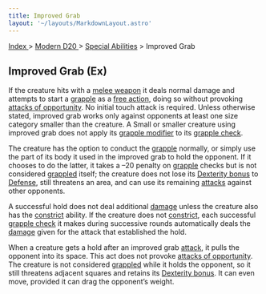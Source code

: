 ```yaml
---
title: Improved Grab
layout: '~/layouts/MarkdownLayout.astro'
---
```


[ Index ](/) > [ Modern D20 ](/modern.d20.srd) > [Special Abilities](/modern.d20.srd/special.abilities) > Improved Grab

## Improved Grab (Ex)

If the creature hits with a [melee weapon](/modern.d20.srd/equipment/equipment.weapons) it deals normal damage
and attempts to start a [grapple](/modern.d20.srd/combat/grapple) as a [free action](/modern.d20.srd/combat/attack.actions), doing so without provoking
[attacks of opportunity](/modern.d20.srd/combat/attacks.of.opportunity). No
initial touch attack is required. Unless otherwise stated, improved grab works
only against opponents at least one size category smaller than the creature. A
Small or smaller creature using improved grab does not apply its [grapple modifier](/modern.d20.srd/combat/grapple) to its [grapple check](/modern.d20.srd/combat/grapple).

The creature has the option to conduct the
[grapple](/modern.d20.srd/combat/grapple) normally, or simply use the part of
its body it used in the improved grab to hold the opponent. If it chooses to
do the latter, it takes a –20 penalty on
[grapple](/modern.d20.srd/combat/grapple) checks but is not considered
[grappled](/modern.d20.srd/combat/grapple) itself; the creature does not lose
its [Dexterity bonus](/modern.d20.srd/basics/ability.scores) to
[Defense](/modern.d20.srd/combat/defense), still threatens an area, and can
use its remaining [attacks](/modern.d20.srd/combat/attack.actions) against
other opponents.

A successful hold does not deal additional
[damage](/modern.d20.srd/combat/damage) unless the creature also has the
[constrict](/modern.d20.srd/special.abilities/constrict) ability. If the
creature does not [constrict](/modern.d20.srd/special.abilities/constrict),
each successful [grapple check](/modern.d20.srd/combat/grapple) it makes
during successive rounds automatically deals the
[damage](/modern.d20.srd/combat/damage) given for the attack that established
the hold.

When a creature gets a hold after an improved grab
[attack](/modern.d20.srd/combat/attack.actions), it pulls the opponent into
its space. This act does not provoke [attacks of opportunity](/modern.d20.srd/combat/attacks.of.opportunity). The creature is
not considered [grappled](/modern.d20.srd/combat/grapple) while it holds the
opponent, so it still threatens adjacent squares and retains its [Dexterity bonus](/modern.d20.srd/basics/ability.scores). It can even move, provided it
can drag the opponent’s weight.

